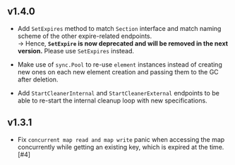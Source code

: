 ## v1.4.0

- Add `SetExpires` method to match `Section` interface and match naming scheme of the other expire-related endpoints.  
  → Hence, **`SetExpire` is now deprecated and will be removed in the next version.** Please use `SetExpires` instead.

- Make use of `sync.Pool` to re-use `element` instances instead of creating new ones on each new element creation and passing them to the GC after deletion.

- Add `StartCleanerInternal` and `StartCleanerExternal` endpoints to be able to re-start the internal cleanup loop with new specifications.

## v1.3.1

- Fix `concurrent map read and map write` panic when accessing the map concurrently while getting an existing key, which is expired at the time. [#4]